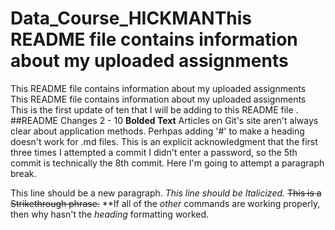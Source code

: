 # Data_Course_HICKMANThis README file contains information about my uploaded assignments
This README file contains information about my uploaded assignments
This README file contains information about my uploaded assignments
This is the first update of ten that I will be adding to this README file
. ##README Changes 2 - 10
**Bolded Text**
Articles on Git's site aren't always clear about application methods. Perhpas adding '#' to make a heading doesn't work for .md files.
This is an explicit acknowledgment that the first three times I attempted a commit I didn't enter a password, so the 5th commit is technically the 8th commit.
Here I'm going to attempt a paragraph break.

This line should be a new paragraph.
*This line should be Italicized.*
~~This is a Strikethrough phrase.~~
**If all of the _other_ commands are working properly, then why hasn't the _heading_ formatting worked.
